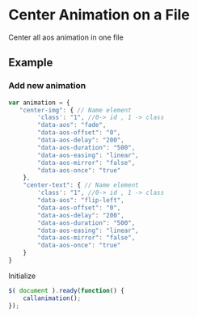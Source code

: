 # Center Animation on a File
Center all aos animation in one file


## Example 
### Add new animation

```javascript
var animation = {
   "center-img": { // Name element
        'class': "1", //0-> id , 1 -> class
        "data-aos": "fade",
        "data-aos-offset": "0",
        "data-aos-delay": "200",
        "data-aos-duration": "500",
        "data-aos-easing": "linear",
        "data-aos-mirror": "false",
        "data-aos-once": "true"
    },
    "center-text": { // Name element
        'class': "1", //0-> id , 1 -> class
        "data-aos": "flip-left",
        "data-aos-offset": "0",
        "data-aos-delay": "200",
        "data-aos-duration": "500",
        "data-aos-easing": "linear",
        "data-aos-mirror": "false",
        "data-aos-once": "true"
    }
}
```

Initialize 
```javascript
$( document ).ready(function() {
    callanimation();
});
```
